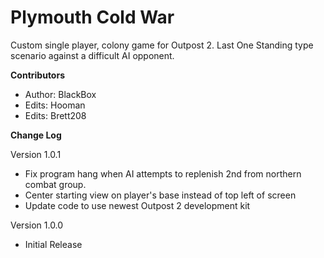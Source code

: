 # Plymouth Cold War

Custom single player, colony game for Outpost 2. Last One Standing type scenario against a difficult AI opponent.

**Contributors**
* Author: BlackBox
* Edits: Hooman
* Edits: Brett208

**Change Log**

Version 1.0.1
 - Fix program hang when AI attempts to replenish 2nd from northern combat group.
 - Center starting view on player's base instead of top left of screen
 - Update code to use newest Outpost 2 development kit

Version 1.0.0
 - Initial Release
